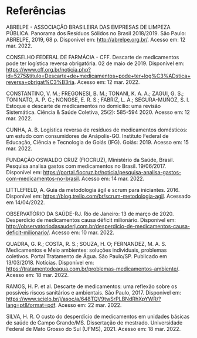 # Referências

ABRELPE - ASSOCIAÇÃO BRASILEIRA DAS EMPRESAS DE LIMPEZA PÚBLICA. Panorama dos Resíduos Sólidos no Brasil 2018/2019. São Paulo: ABRELPE, 2019, 68 p. Disponível em: http://abrelpe.org.br/. Acesso em: 12 mar. 2022. 

CONSELHO FEDERAL DE FARMÁCIA - CFF. Descarte de medicamentos pode ter logística reversa obrigatória. 02 de maio de 2019. Disponível em: https://www.cff.org.br/noticia.php?id=5275&titulo=Descarte+de+medicamentos+pode+ter+log%C3%ADstica+reversa+obrigat%C3%B3ria. Acesso em: 12 mar. 2022. 

CONSTANTINO, V. M.; FREGONESI, B. M.; TONANI, K. A. A.; ZAGUI, G. S.; TONINATO, A. P. C.; NONOSE, E. R. S.; FABRIZ, L. A.; SEGURA-MUÑOZ, S. I. Estoque e descarte de medicamentos no domicílio: uma revisão Sistemática. Ciência & Saúde Coletiva, 25(2): 585-594 2020. Acesso em: 12 mar. 2022. 

CUNHA, A. B. Logística reversa de resíduos de medicamentos domésticos: um estudo com consumidores de Anápolis-GO. Instituto Federal de Educação, Ciência e Tecnologia de Goiás (IFG). Goiás: 2019. Acesso em: 15 mar. 2022. 

FUNDAÇÃO OSWALDO CRUZ (FIOCRUZ), Ministério da Saúde, Brasil. Pesquisa analisa gastos com medicamentos no Brasil. 19/06/2017. Disponível em: https://portal.fiocruz.br/noticia/pesquisa-analisa-gastos-com-medicamentos-no-brasil. Acesso em: 14 mar. 2022. 

LITTLEFIELD, A. Guia da metodologia ágil e scrum para iniciantes. 2016. Disponível em: https://blog.trello.com/br/scrum-metodologia-agil. Acessado em 14/04/2022. 

OBSERVATÓRIO DA SAÚDE-RJ. Rio de Janeiro: 13 de março de 2020. Desperdício de medicamentos causa déficit milionário. Disponível em: http://observatoriodasauderj.com.br/desperdicio-de-medicamentos-causa-deficit-milionario/. Acesso em: 10 mar. 2022. 

QUADRA, G. R.; COSTA, R. S.; SOUZA, H. O; FERNANDEZ, M. A. S. Medicamentos e Meio ambientes: soluções individuais, problemas coletivos. Portal Tratamento de Água. São Paulo/SP. Publicado em 13/03/2018. Notícias. Disponível em: https://tratamentodeagua.com.br/problemas-medicamentos-ambiente/. Acesso em: 18 mar. 2022. 

RAMOS, H. P. et al. Descarte de medicamentos: uma reflexão sobre os possíveis riscos sanitários e ambientais. São Paulo, 2017. Disponível em: https://www.scielo.br/j/asoc/a/648TQV9twSrPLBNdRhXpYWR/?lang=pt&format=pdf. Acesso em: 22 mar. 2022. 

SILVA, H. R. O custo do desperdício de medicamentos em unidades básicas de saúde de Campo Grande/MS. Dissertação de mestrado. Universidade Federal de Mato Grosso do Sul (UFMS), 2021. Acesso em: 18 mar. 2022.
